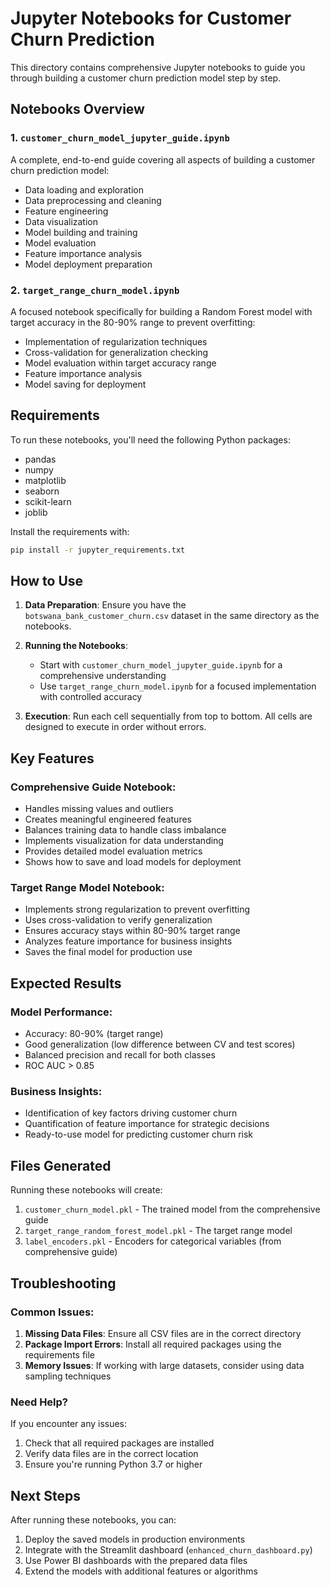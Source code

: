 # Jupyter Notebooks for Customer Churn Prediction

This directory contains comprehensive Jupyter notebooks to guide you through building a customer churn prediction model step by step.

## Notebooks Overview

### 1. `customer_churn_model_jupyter_guide.ipynb`

A complete, end-to-end guide covering all aspects of building a customer churn prediction model:

- Data loading and exploration
- Data preprocessing and cleaning
- Feature engineering
- Data visualization
- Model building and training
- Model evaluation
- Feature importance analysis
- Model deployment preparation

### 2. `target_range_churn_model.ipynb`

A focused notebook specifically for building a Random Forest model with target accuracy in the 80-90% range to prevent overfitting:

- Implementation of regularization techniques
- Cross-validation for generalization checking
- Model evaluation within target accuracy range
- Feature importance analysis
- Model saving for deployment

## Requirements

To run these notebooks, you'll need the following Python packages:

- pandas
- numpy
- matplotlib
- seaborn
- scikit-learn
- joblib

Install the requirements with:

```bash
pip install -r jupyter_requirements.txt
```

## How to Use

1. **Data Preparation**:
   Ensure you have the `botswana_bank_customer_churn.csv` dataset in the same directory as the notebooks.

2. **Running the Notebooks**:

   - Start with `customer_churn_model_jupyter_guide.ipynb` for a comprehensive understanding
   - Use `target_range_churn_model.ipynb` for a focused implementation with controlled accuracy

3. **Execution**:
   Run each cell sequentially from top to bottom. All cells are designed to execute in order without errors.

## Key Features

### Comprehensive Guide Notebook:

- Handles missing values and outliers
- Creates meaningful engineered features
- Balances training data to handle class imbalance
- Implements visualization for data understanding
- Provides detailed model evaluation metrics
- Shows how to save and load models for deployment

### Target Range Model Notebook:

- Implements strong regularization to prevent overfitting
- Uses cross-validation to verify generalization
- Ensures accuracy stays within 80-90% target range
- Analyzes feature importance for business insights
- Saves the final model for production use

## Expected Results

### Model Performance:

- Accuracy: 80-90% (target range)
- Good generalization (low difference between CV and test scores)
- Balanced precision and recall for both classes
- ROC AUC > 0.85

### Business Insights:

- Identification of key factors driving customer churn
- Quantification of feature importance for strategic decisions
- Ready-to-use model for predicting customer churn risk

## Files Generated

Running these notebooks will create:

1. `customer_churn_model.pkl` - The trained model from the comprehensive guide
2. `target_range_random_forest_model.pkl` - The target range model
3. `label_encoders.pkl` - Encoders for categorical variables (from comprehensive guide)

## Troubleshooting

### Common Issues:

1. **Missing Data Files**: Ensure all CSV files are in the correct directory
2. **Package Import Errors**: Install all required packages using the requirements file
3. **Memory Issues**: If working with large datasets, consider using data sampling techniques

### Need Help?

If you encounter any issues:

1. Check that all required packages are installed
2. Verify data files are in the correct location
3. Ensure you're running Python 3.7 or higher

## Next Steps

After running these notebooks, you can:

1. Deploy the saved models in production environments
2. Integrate with the Streamlit dashboard (`enhanced_churn_dashboard.py`)
3. Use Power BI dashboards with the prepared data files
4. Extend the models with additional features or algorithms
